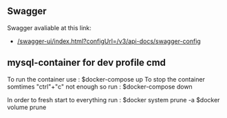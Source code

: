 
## Swagger

Swagger avaliable at this link:

- [/swagger-ui/index.html?configUrl=/v3/api-docs/swagger-config](http://127.0.0.1:8080/swagger-ui/index.html?configUrl=/v3/api-docs/swagger-config)

## mysql-container for dev profile cmd

To run the container use :
$docker-compose up
To stop the container somtimes "ctrl"+"c" not enough so run :
$docker-compose down


In order to fresh start to everything run :
$docker system prune -a
$docker volume prune
